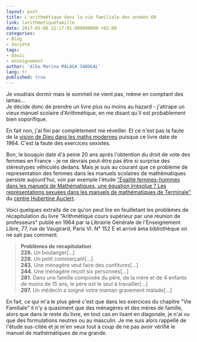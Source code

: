 ```yaml
---
layout: post
title: L'arithmétique dans la vie familiale des années 60
link: larithmetiquefamille
date: 2017-05-06 22:17:01.000000000 +02:00
categories:
- Blog
- Société
tags:
- basic
- enseignement
author: 'Alba Marina MÁLAGA SABOGAL'
lang: fr
published: true
---
```


Je voudrais dormir mais le sommeil ne vient pas, même en comptant des
lamas…  
Je décide donc de prendre un livre plus ou moins au hazard - j'attrape
un vieux manuel scolaire d'Arithmétique, en me disant qu'il est
probablement bien soporifique.

En fait non, j'ai fini par complètement me réveiller. Et ce n'est pas la
faute de la [vision de Dieu dans les maths
modernes](http://albamath.com/dieu-dans-lenseignement-mathematique-francais-selon-pierre-colmez/)
puisque ce livre date de 1964. C'est la faute des exercices sexistes.

Bon, le bouquin date d'à peine 20 ans après l'obtention du droit de vote
des femmes en France - je ne devrais peut-être pas être si surprise des
stéreotypes véhiculés dedans. Mais je suis au courant que ce problème de
representation des femmes dans les manuels scolaires de mathématiques
persiste aujourd'hui, voir par exemple l'étude ["Égalité femmes-hommes
dans les manuels de Mathématiques, une équation irrésolue ? Les
représentations sexuées dans les manuels de mathématiques de
Terminale"](https://www.centre-hubertine-auclert.fr/outil/les-representations-sexuees-dans-les-manuels-de-mathematiques-de-terminale-etude)
du [centre Hubertine Auclert](https://www.centre-hubertine-auclert.fr/).

Voici quelques extraits de ce qu'on peut lire en feuilletant les
problèmes de récapitulation du livre "Arithmétique cours supérieur par
une réunion de professeurs" publié en 1964 par la Librairie Générale de
l'Enseignement Libre, 77, rue de Vaugirard, Paris VI. N° 152 E et arrivé
àma bibliothèque on ne sait pas comment.

> **Problèmes de recapitulation**  
> **226.** Un boulanger\[…\]  
> **228.** Un petit commerçant\[…\]  
> **243.** Une ménagère veut faire des confitures\[…\]  
> **244.** Une ménagère reçoit six personnes\[…\]  
> **281.** Dans une famille composée du père, de la mère et de 4 enfants
> de moins de 15 ans, le père est le seul à travailler\[…\]  
> **297.** Un médecin a soigné votre maman gravement malade\[…\]

En fait, ce qui m'a le plus géné c'est que dans les exercices du
chapitre "Vie Familiale" il n'y a quasiment que des ménagères et des
mères de famille, alors que dans le reste du livre, en tout cas en
lisant en diagonale, je n'ai vu que des formulations neutres ou au
masculin. Je me suis alors rappellé de l'étude sus-citée et je m'en veux
tout à coup de ne pas avoir vérifié le manuel de mathématiques de ma
grande.
